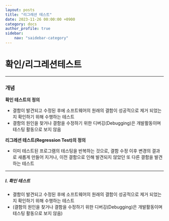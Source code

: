 ```yaml
---
layout: posts
title: "리그레션 테스트"
date: 2023-11-26 00:00:00 +0900
category: docs
author_profile: true
sidebar:
    nav: "saidebar-category"
---
```


# 확인/리그레션테스트

<hr>

### 개념

**확인 테스트의 정의**

- 결함이 발견되고 수정된 후에 소프트웨어의 원래의 결함이 성공적으로 제거 되었는지 확인하기 위해 수행하는 테스트 
- 결함의 원인을 찾거나 결함을 수정하기 위한 디버깅(Debugging)은 개발활동이며 테스팅 활동으로 보지 않음

**리그레션 테스트(Regression Test)의 정의**

- 이미 테스트된 프로그램의 테스팅을 반복하는 것으로, 결함 수정 이후 변경의 결과로 새롭게 만들어 지거나, 이전 결함으로 인해 발견되지 않았던 또 다른 결함을 발견하는 테스트

<hr>

##### I. 확인 테스트

- 결함이 발견되고 수정된 후에 소프트웨어의 원래의 결함이 성공적으로 제거 되었는지 확인하기 위해 수행하는 테스트
- (결함의 원인을 찾거나 결함을 수정하기 위한 디버깅(Debugging)은 개발활동이며 테스팅 활동으로 보지 않음)

##### 